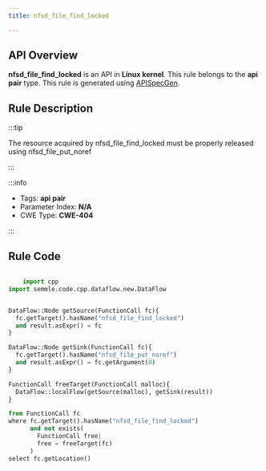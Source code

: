 ```yaml
---
title: nfsd_file_find_locked

---
```



## API Overview
**nfsd_file_find_locked** is an API in **Linux kernel**. This rule belongs to the **api pair** type. This rule is generated using [APISpecGen](../../tools/APISpecGen).
## Rule Description

:::tip

The resource acquired by nfsd_file_find_locked must be properly released using nfsd_file_put_noref

:::

:::info

- Tags: **api pair**
- Parameter Index: **N/A**
- CWE Type: **CWE-404**

:::

## Rule Code
```python

    import cpp
import semmle.code.cpp.dataflow.new.DataFlow


DataFlow::Node getSource(FunctionCall fc){
  fc.getTarget().hasName("nfsd_file_find_locked")
  and result.asExpr() = fc
}

DataFlow::Node getSink(FunctionCall fc){
  fc.getTarget().hasName("nfsd_file_put_noref")
  and result.asExpr() = fc.getArgument(0)
}

FunctionCall freeTarget(FunctionCall malloc){
  DataFlow::localFlow(getSource(malloc), getSink(result))
}

from FunctionCall fc
where fc.getTarget().hasName("nfsd_file_find_locked")
      and not exists(
        FunctionCall free| 
        free = freeTarget(fc)
      )
select fc.getLocation()

    
```